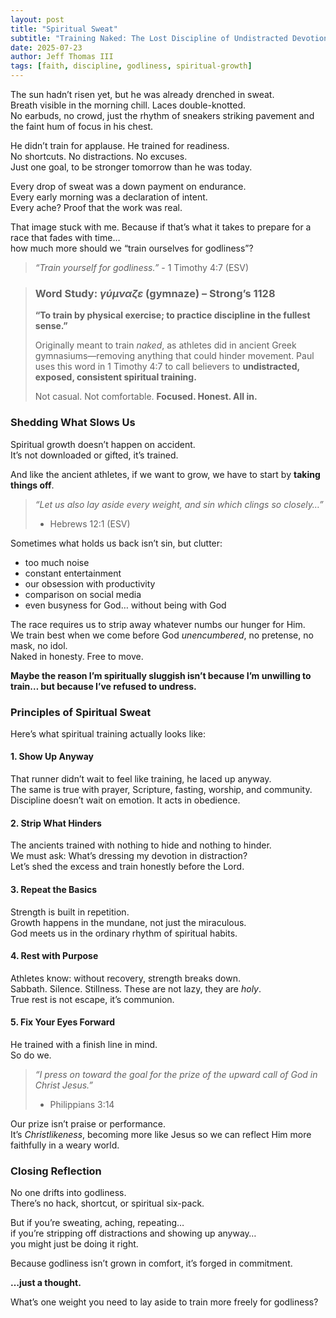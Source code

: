 ```yaml
---
layout: post
title: "Spiritual Sweat"
subtitle: "Training Naked: The Lost Discipline of Undistracted Devotion"
date: 2025-07-23
author: Jeff Thomas III
tags: [faith, discipline, godliness, spiritual-growth]
---
```


The sun hadn’t risen yet, but he was already drenched in sweat.  
Breath visible in the morning chill. Laces double-knotted.  
No earbuds, no crowd, just the rhythm of sneakers striking pavement and the faint hum of focus in his chest.  

He didn’t train for applause. He trained for readiness.  
No shortcuts. No distractions. No excuses.  
Just one goal, to be stronger tomorrow than he was today.

Every drop of sweat was a down payment on endurance.  
Every early morning was a declaration of intent.  
Every ache? Proof that the work was real.

That image stuck with me. Because if that’s what it takes to prepare for a race that fades with time…  
how much more should we “train ourselves for godliness”?

> *“Train yourself for godliness.”* - 1 Timothy 4:7 (ESV)


> ### Word Study: *γύμναζε* (gymnaze) – Strong’s 1128  
> **“To train by physical exercise; to practice discipline in the fullest sense.”**  
>  
> Originally meant to train *naked*, as athletes did in ancient Greek gymnasiums—removing anything that could hinder movement. Paul uses this word in 1 Timothy 4:7 to call believers to **undistracted, exposed, consistent spiritual training.**
>
> Not casual. Not comfortable. **Focused. Honest. All in.**

### Shedding What Slows Us

Spiritual growth doesn’t happen on accident.  
It’s not downloaded or gifted, it’s trained.

And like the ancient athletes, if we want to grow, we have to start by **taking things off**.

> *“Let us also lay aside every weight, and sin which clings so closely…”*  
> - Hebrews 12:1 (ESV)

Sometimes what holds us back isn’t sin, but clutter:
- too much noise  
- constant entertainment  
- our obsession with productivity  
- comparison on social media  
- even busyness for God… without being with God  

The race requires us to strip away whatever numbs our hunger for Him.  
We train best when we come before God *unencumbered*, no pretense, no mask, no idol.  
Naked in honesty. Free to move.

**Maybe the reason I’m spiritually sluggish isn’t because I’m unwilling to train… but because I’ve refused to undress.**

### Principles of Spiritual Sweat

Here’s what spiritual training actually looks like:

#### 1. Show Up Anyway  
That runner didn’t wait to feel like training, he laced up anyway.  
The same is true with prayer, Scripture, fasting, worship, and community.  
Discipline doesn’t wait on emotion. It acts in obedience.

#### 2. Strip What Hinders  
The ancients trained with nothing to hide and nothing to hinder.  
We must ask: What’s dressing my devotion in distraction?  
Let’s shed the excess and train honestly before the Lord.

#### 3. Repeat the Basics  
Strength is built in repetition.  
Growth happens in the mundane, not just the miraculous.  
God meets us in the ordinary rhythm of spiritual habits.

#### 4. Rest with Purpose  
Athletes know: without recovery, strength breaks down.  
Sabbath. Silence. Stillness. These are not lazy, they are *holy*.  
True rest is not escape, it’s communion.

#### 5. Fix Your Eyes Forward  
He trained with a finish line in mind.  
So do we.

> *“I press on toward the goal for the prize of the upward call of God in Christ Jesus.”*  
> - Philippians 3:14

Our prize isn’t praise or performance.  
It’s *Christlikeness*, becoming more like Jesus so we can reflect Him more faithfully in a weary world.

### Closing Reflection

No one drifts into godliness.  
There’s no hack, shortcut, or spiritual six-pack.

But if you’re sweating, aching, repeating…  
if you’re stripping off distractions and showing up anyway…  
you might just be doing it right.

Because godliness isn’t grown in comfort, it’s forged in commitment.

**…just a thought.**

What’s one weight you need to lay aside to train more freely for godliness?

